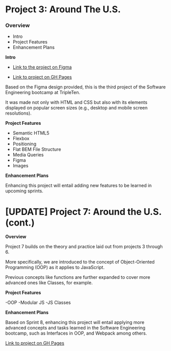 # Project 3: Around The U.S.

### Overview

- Intro
- Project Features
- Enhancement Plans

**Intro**

- [Link to the project on Figma](https://www.figma.com/file/ii4xxsJ0ghevUOcssTlHZv/Sprint-3%3A-Around-the-US?node-id=0%3A1)

- [Link to project on GH Pages](https://aralmariv1207.github.io/se_project_aroundtheus/)

Based on the Figma design provided, this is the third project of the Software Engineering bootcamp at TripleTen.

It was made not only with HTML and CSS but also with its elements displayed on popular screen sizes (e.g., desktop and mobile screen resolutions).

**Project Features**

- Semantic HTML5
- Flexbox
- Positioning
- Flat BEM File Structure
- Media Queries
- Figma
- Images

**Enhancement Plans**

Enhancing this project will entail adding new features to be learned in upcoming sprints.

# [UPDATE] Project 7: Around the U.S. (cont.)

**Overview**

Project 7 builds on the theory and practice laid out from projects 3 through 6.

More specifically, we are introduced to the concept of Object-Oriented Programming (OOP) as it applies to JavaScript.

Previous concepts like functions are further expanded to cover more advanced ones like Classes, for example.

**Project Features**

-OOP
-Modular JS
-JS Classes

**Enhancement Plans**

Based on Sprint 8, enhancing this project will entail applying more advanced concepts and tasks learned in the Software Engineering bootcamp, such as Interfaces in OOP, and Webpack among others.

[Link to project on GH Pages](https://aralmariv1207.github.io/se_project_aroundtheus/)
